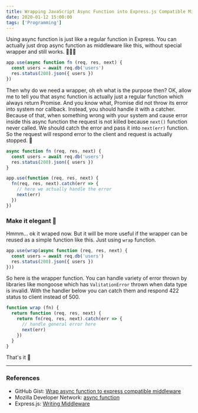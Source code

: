 ```yaml
---
title: Wrapping JavaScript Async Function into Express.js Compatible Middleware
date: 2020-01-12 15:00:00
tags: ['Programming']
---
```


Using async function is just like a regular function in Express. You can
actually just drop async function as middleware like this, without special
wrapper and still works. 🤷🏻‍♂️

```js
app.use(async function fn (req, res, next) {
  const users = await req.db('users')
  res.status(200).json({ users })
})
```

Then why do we need a wrapper, oh eh what is the purpose then? OK, allow me to
tell you that async function is actually just a regular function which always
return Promise. And you know what, Promise did not throw its error into system
nor callback. Instead, you should handle it with a catcher. Because of that,
when something wrong with your system and cause error inside this async function
the request is not killed because `next()` function never called. We should
catch the error and pass it into `next(err)` function. So the request will
respond error to the client and request is actually stopped. 🤔

```js
async function fn (req, res, next) {
  const users = await req.db('users')
  res.status(200).json({ users })
}

app.use(function (req, res, next) {
  fn(req, res, next).catch(err => {
    // here we actually handle the error
    next(err)
  })
})
```

### Make it elegant 🍵

Hmmm... ok it wraped now. But it will be more useful if the wrapper can be
reused as a simple function like this. Just using `wrap` function.

```js
app.use(wrap(async function (req, res, next) {
  const users = await req.db('users')
  res.status(200).json({ users })
}))
```

So here is the wrapper function. You can handle variety of error thrown by
libraries like mongoose which has `ValitationError` thrown when data type is
invalid. With the handler below you can catch them and respond 422 status to
client instead of 500.

```js
function wrap (fn) {
  return function (req, res, next) {
    return fn(req, res, next).catch(err => {
      // handle general error here
      next(err)
    })
  }
}
```

That's it 🙂

---

### References

* GitHub Gist: [Wrap async function to express compatible middleware](https://gist.github.com/Arsfiqball/17d47bba6bc269b25df883ec3933a334)
* Mozilla Developer Network: [async function](https://developer.mozilla.org/en-US/docs/Web/JavaScript/Reference/Statements/async_function)
* Express.js: [Writing Middleware](https://expressjs.com/en/guide/writing-middleware.html)
